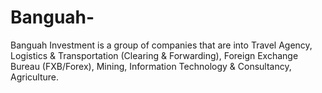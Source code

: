 # Banguah-
Banguah Investment is a group of companies that are into Travel Agency, Logistics &amp; Transportation (Clearing &amp; Forwarding), Foreign Exchange Bureau (FXB/Forex), Mining, Information Technology &amp; Consultancy, Agriculture.
